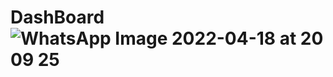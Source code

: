 # DashBoard![WhatsApp Image 2022-04-18 at 20 09 25](https://user-images.githubusercontent.com/88348508/163891178-fbce846f-c66e-4d3b-8d0e-45606d1dbe52.jpeg)
